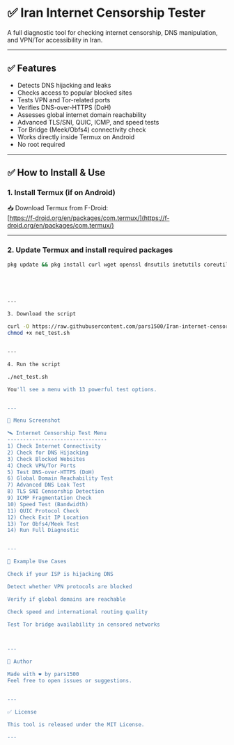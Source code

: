 # ✅ Iran Internet Censorship Tester

A full diagnostic tool for checking internet censorship, DNS manipulation, and VPN/Tor accessibility in Iran.

---

## ✅ Features

- Detects DNS hijacking and leaks
- Checks access to popular blocked sites
- Tests VPN and Tor-related ports
- Verifies DNS-over-HTTPS (DoH)
- Assesses global internet domain reachability
- Advanced TLS/SNI, QUIC, ICMP, and speed tests
- Tor Bridge (Meek/Obfs4) connectivity check
- Works directly inside Termux on Android
- No root required

---

## ✅ How to Install & Use

### 1. Install Termux (if on Android)

📥 Download Termux from F-Droid:  
[https://f-droid.org/en/packages/com.termux/](https://f-droid.org/en/packages/com.termux/)

---

### 2. Update Termux and install required packages

```bash
pkg update && pkg install curl wget openssl dnsutils inetutils coreutils -y





---

3. Download the script

curl -O https://raw.githubusercontent.com/pars1500/Iran-internet-censorship-tester/main/net_test.sh
chmod +x net_test.sh


---

4. Run the script

./net_test.sh

You'll see a menu with 13 powerful test options.


---

📸 Menu Screenshot

🛰️ Internet Censorship Test Menu
--------------------------------
1) Check Internet Connectivity
2) Check for DNS Hijacking
3) Check Blocked Websites
4) Check VPN/Tor Ports
5) Test DNS-over-HTTPS (DoH)
6) Global Domain Reachability Test
7) Advanced DNS Leak Test
8) TLS SNI Censorship Detection
9) ICMP Fragmentation Check
10) Speed Test (Bandwidth)
11) QUIC Protocol Check
12) Check Exit IP Location
13) Tor Obfs4/Meek Test
14) Run Full Diagnostic


---

🔐 Example Use Cases

Check if your ISP is hijacking DNS

Detect whether VPN protocols are blocked

Verify if global domains are reachable

Check speed and international routing quality

Test Tor bridge availability in censored networks



---

👤 Author

Made with ❤️ by pars1500
Feel free to open issues or suggestions.


---

✅ License

This tool is released under the MIT License.

---
